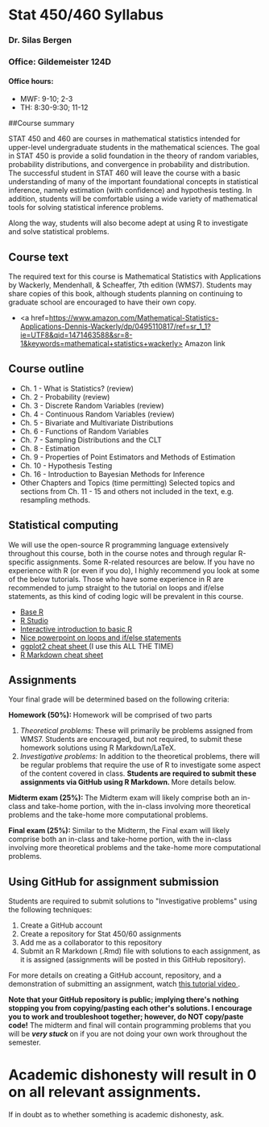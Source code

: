 # Stat 450/460 Syllabus
### Dr. Silas Bergen
### Office:  Gildemeister 124D
#### Office hours:
  * MWF: 9-10; 2-3
  * TH: 8:30-9:30; 11-12


##Course summary

STAT 450 and 460 are courses in mathematical statistics intended for upper-level undergraduate students in the mathematical sciences. The goal in STAT 450 is provide a solid foundation in the theory of random variables, probability distributions, and convergence in probability and distribution. The successful student in STAT 460 will leave the course with a basic understanding of many of the important foundational concepts in statistical inference, namely estimation (with confidence) and hypothesis testing. In addition, students will be comfortable using a wide variety of mathematical tools for solving statistical inference problems. 

Along the way, students will also become adept at using R to investigate and solve statistical problems.  

## Course text

The required text for this course is Mathematical Statistics with Applications by Wackerly, Mendenhall, & Scheaffer, 7th edition (WMS7).  Students may share copies of this book, although students planning on continuing to graduate school are encouraged to have their own copy.  

* <a href=https://www.amazon.com/Mathematical-Statistics-Applications-Dennis-Wackerly/dp/0495110817/ref=sr_1_1?ie=UTF8&qid=1471463588&sr=8-1&keywords=mathematical+statistics+wackerly> Amazon link </a> 


##  Course outline 

 * Ch. 1 - What is Statistics? (review)
 * Ch. 2 - Probability (review)
 * Ch. 3 - Discrete Random Variables (review)
 * Ch. 4 - Continuous Random Variables (review)
 * Ch. 5 - Bivariate and Multivariate Distributions 	
 * Ch. 6 - Functions of Random Variables 	
 * Ch. 7 - Sampling Distributions and the CLT 	
 * Ch. 8 - Estimation 	
 * Ch. 9 - Properties of Point Estimators and Methods of Estimation 	
 * Ch. 10 - Hypothesis Testing 	
 * Ch. 16 - Introduction to Bayesian Methods for Inference
 * Other Chapters and Topics (time permitting) 	Selected topics and sections from Ch. 11 - 15 and others not included in the text, e.g. resampling methods.
 
##  Statistical computing

We will use the open-source R programming language extensively throughout this course, both in the course notes and through regular R-specific assignments.  Some R-related resources are below.  If you have no experience with R (or even if you do), I highly recommend you look at some of the below tutorials.  Those who have some experience in R are recommended to jump straight to the tutorial on loops and if/else statements, as this kind of coding logic will be prevalent in this course.  

  * <a href=https://cran.r-project.org/> Base R  </a> 
  * <a href=https://www.rstudio.com/home/>  R Studio </a> 
  * <a href=http://tryr.codeschool.com/levels/1/challenges/1>  Interactive introduction to basic R </a> 
  * <a href=http://scc.stat.ucla.edu/page_attachments/0000/0093/Intermediate_R_2_09S.pdf> Nice powerpoint on loops and if/else statements </a> 
  * <a href=https://www.rstudio.com/wp-content/uploads/2015/03/ggplot2-cheatsheet.pdf> ggplot2 cheat sheet </a> (I use this ALL THE TIME) 
  * <a href=https://www.rstudio.com/wp-content/uploads/2015/02/rmarkdown-cheatsheet.pdf> R Markdown cheat sheet </a> 

## Assignments

Your final grade will be determined based on the following criteria:

<b> Homework (50%): </b>  Homework will be comprised of two parts
  1. <em> Theoretical problems: </em> These will primarily be problems assigned from WMS7.  Students are encouraged, but not required, to submit these homework solutions using R Markdown/LaTeX.  
  2. <em> Investigative problems: </em> In addition to the theoretical problems, there will be regular problems that require the use of R to investigate some aspect of the content covered in class.  <b> Students are required to submit these assignments via GitHub using R Markdown. </b> More details below.  


<b> Midterm exam (25%): </b> The Midterm exam will likely comprise both an in-class and take-home portion, with the in-class involving more theoretical problems and the take-home more computational problems.  

<b> Final exam (25%): </b> Similar to the Midterm, the Final exam will likely comprise both an in-class and take-home portion, with the in-class involving more theoretical problems and the take-home more computational problems.  

## Using GitHub for assignment submission

Students are required to submit solutions to "Investigative problems" using the following techniques:

1. Create a GitHub account
2. Create a repository for Stat 450/60 assignments
2. Add me as a collaborator to this repository
3. Submit an R Markdown (.Rmd) file with solutions to each assignment, as it is assigned (assignments will be posted in this GitHub repository).  

For more details on creating a GitHub account, repository, and a demonstration of submitting an assignment, watch <a href=https://mediaspace.mnscu.edu/media/GitHub+Tutorial/0_zzd0qgi6> this tutorial video </a>.


<b>  Note that your GitHub repository is public; implying there's nothing stopping you from copying/pasting each other's solutions.  I encourage you to work and troubleshoot together; however, do NOT copy/paste code!</b>   The midterm and final will contain programming problems that you will be <b> <em>very stuck</em> </b>  on if you are not doing your own work throughout the semester.  
# Academic dishonesty will result in 0 on all relevant assignments. #
If in doubt as to whether something is academic dishonesty, ask.  


